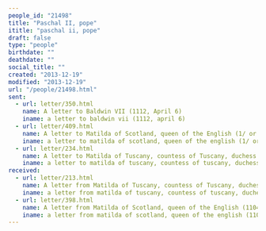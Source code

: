 ```yaml
---
people_id: "21498"
title: "Paschal II, pope"
ititle: "paschal ii, pope"
draft: false
type: "people"
birthdate: ""
deathdate: ""
social_title: ""
created: "2013-12-19"
modified: "2013-12-19"
url: "/people/21498.html"
sent:
  - url: letter/350.html
    name: A letter to Baldwin VII (1112, April 6)
    iname: a letter to baldwin vii (1112, april 6)
  - url: letter/409.html
    name: A letter to Matilda of Scotland, queen of the English (1/ or 2/1105)
    iname: a letter to matilda of scotland, queen of the english (1/ or 2/1105)
  - url: letter/234.html
    name: A letter to Matilda of Tuscany, countess of Tuscany, duchess of Lorraine
    iname: a letter to matilda of tuscany, countess of tuscany, duchess of lorraine
received:
  - url: letter/213.html
    name: A letter from Matilda of Tuscany, countess of Tuscany, duchess of Lorraine (2/ or 3/1105)
    iname: a letter from matilda of tuscany, countess of tuscany, duchess of lorraine (2/ or 3/1105)
  - url: letter/398.html
    name: A letter from Matilda of Scotland, queen of the English (1104)
    iname: a letter from matilda of scotland, queen of the english (1104)
---
```

